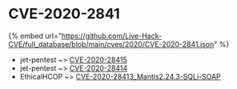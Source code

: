# CVE-2020-2841
{% embed url="https://github.com/Live-Hack-CVE/full_database/blob/main/cves/2020/CVE-2020-2841.json" %}

* jet-pentest ~> [CVE-2020-28415](https://www.alice-snow.ru/2020/database/cve-2020-2841/cve-2020-28415-jet-pentest)
* jet-pentest ~> [CVE-2020-28414](https://www.alice-snow.ru/2020/database/cve-2020-2841/cve-2020-28414-jet-pentest)
* EthicalHCOP ~> [CVE-2020-28413_Mantis2.24.3-SQLi-SOAP](https://www.alice-snow.ru/2020/database/cve-2020-2841/cve-2020-28413_mantis2.24.3-sqli-soap-ethicalhcop)